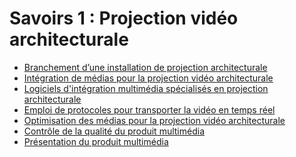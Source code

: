 # Savoirs 1 : <!-- %: BLOC1 -->Projection vidéo architecturale<!-- %; -->


<!-- start-replace-subnav depth=1 -->
* [Branchement d’une installation de projection architecturale](/03-savoirs/01/01/)
* [Intégration de médias pour la projection vidéo architecturale](/03-savoirs/01/02/)
* [Logiciels d'intégration multimédia spécialisés en projection architecturale](/03-savoirs/01/03/)
* [Emploi de protocoles pour transporter la vidéo en temps réel](/03-savoirs/01/04/)
* [Optimisation des médias pour la projection vidéo architecturale](/03-savoirs/01/05/)
* [Contrôle de la qualité du produit multimédia](/03-savoirs/01/06/)
* [Présentation du produit multimédia](/03-savoirs/01/07/)
<!-- end-replace-subnav -->

